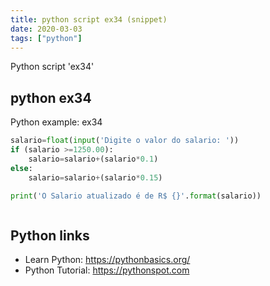 ```yaml
---
title: python script ex34 (snippet)
date: 2020-03-03
tags: ["python"]
---
```

Python script 'ex34'


## python ex34

Python example: ex34

```python
salario=float(input('Digite o valor do salario: '))
if (salario >=1250.00):
    salario=salario+(salario*0.1)
else:
    salario=salario+(salario*0.15)

print('O Salario atualizado é de R$ {}'.format(salario))



```

## Python links

- Learn Python: https://pythonbasics.org/
- Python Tutorial: https://pythonspot.com
